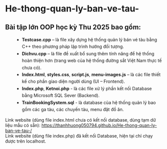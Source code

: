 # He-thong-quan-ly-ban-ve-tau-
<h2>Bài tập lớn OOP học kỳ Thu 2025 bao gồm:</h2>
<ul style="margin-left: 30px; line-height: 1.6;">
    <li><strong>Testcase.cpp</strong> – là file xây dựng hệ thống quản lý bán vé tàu bằng C++ theo phương pháp lập trình hướng đối tượng.</li>
    <li><strong>Dichvu.cpp</strong> – là file đề xuất bổ sung thêm tính năng để hệ thống hoàn thiện hơn (trang web của hệ thống đường sắt Việt Nam thực tế chưa có).</li>
    <li><strong>Index.html</strong>, <strong>styles.css</strong>, <strong>script.js</strong>, <strong>menu-images.js</strong> – là các file thiết kế cho phần giao diện người dùng (UI – Frontend).</li>
    <li><strong>Index.php</strong>, <strong>Ketnoi.php</strong> - là các file xử lý phần kết nối Database bằng Microsoft SQL Sever (Backend).</li>
    <li><strong>TrainBookingSystem.sql</strong> - là database của hệ thống quản lý bao gồm các ga tàu, các chuyến tàu, menu đặt đồ ăn.</li>
</ul>

Link website (dùng file index.html chưa có kết nối database, dùng tạm dữ liệu mẫu có sẵn): https://thanhhuong050794.github.io/He-thong-quan-ly-ban-ve-tau-/ <br>
Link website (dùng file index.php) đã kết nối Database, hiện tại chỉ chạy được trên localhost. 


